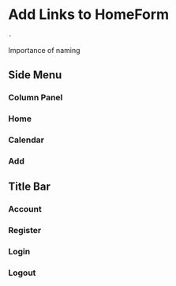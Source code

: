 # Add Links to HomeForm

```{topic} In this tutorial you will:
- 
```

Importance of naming

## Side Menu

### Column Panel

### Home

### Calendar

### Add

## Title Bar

### Account

### Register

### Login

### Logout